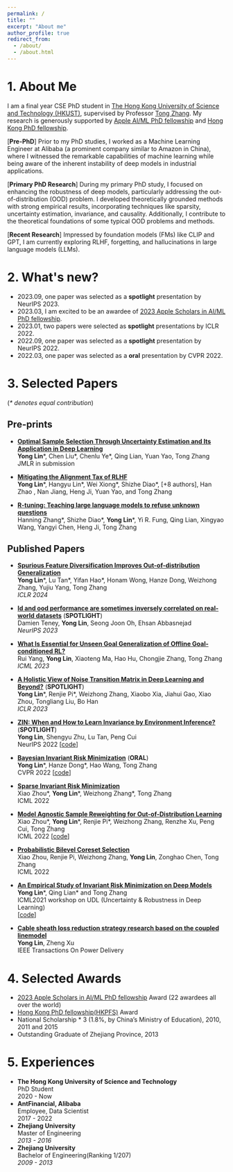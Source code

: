 ```yaml
---
permalink: /
title: ""
excerpt: "About me"
author_profile: true
redirect_from: 
  - /about/
  - /about.html
---
```


# 1. About Me

I am a final year CSE PhD student in [The Hong Kong University of Science and Technology (HKUST)](https://hkust.edu.hk), supervised by Professor [Tong Zhang](http://tongzhang-ml.org/). My research is generously supported by [Apple AI/ML PhD fellowship](https://machinelearning.apple.com/updates/apple-scholars-aiml-2023) and [Hong Kong PhD fellowship](https://cerg1.ugc.edu.hk/hkpfs/index.html).

\[**Pre-PhD**\] Prior to my PhD studies, I worked as a Machine Learning Engineer at Alibaba (a prominent company similar to Amazon in China), where I witnessed the remarkable capabilities of machine learning while being aware of the inherent instability of deep models in industrial applications.

\[**Primary PhD Research**\] During my primary PhD study, I focused on enhancing the robustness of deep models, particularly addressing the out-of-distribution (OOD) problem. I developed theoretically grounded methods with strong empirical results, incorporating techniques like sparsity, uncertainty estimation, invariance, and causality. Additionally, I contribute to the theoretical foundations of some typical OOD problems and methods.

\[**Recent Research**\] Impressed by foundation models (FMs) like CLIP and GPT, I am currently exploring RLHF, forgetting, and hallucinations in large language models (LLMs).  



# 2. What's new? 

* 2023.09, one paper was selected as a **spotlight** presentation by NeurIPS 2023.
* 2023.03, I am excited to be an awardee of [2023 Apple Scholars in AI/ML PhD fellowship](https://machinelearning.apple.com/updates/apple-scholars-aiml-2023).
* 2023.01, two papers were selected as **spotlight** presentations by  ICLR 2022.
* 2022.09, one paper was selected as a **spotlight** presentation by  NeurIPS 2022.
* 2022.03, one paper was selected as a **oral** presentation  by CVPR 2022.

# 3. Selected Papers
(*\* denotes equal contribution*)

## Pre-prints

- [**Optimal Sample Selection Through Uncertainty Estimation and Its Application in Deep Learning**](https://arxiv.org/abs/2309.02476)
 <br /> **Yong Lin**\*, Chen Liu\*, Chenlu Ye\*, Qing Lian, Yuan Yao, Tong Zhang
 <br /> JMLR in submission

- [**Mitigating the Alignment Tax of RLHF**](https://arxiv.org/pdf/2309.17230.pdf)
<br /> **Yong Lin**\*, Hangyu Lin\*, Wei Xiong\*, Shizhe Diao\*, [+8 authors], Han Zhao , Nan Jiang, Heng Ji, Yuan Yao, and Tong Zhang

- [**R-tuning: Teaching large language models to refuse unknown questions**](https://arxiv.org/pdf/2311.09677.pdf)
<br /> Hanning Zhang\*, Shizhe Diao\*, **Yong Lin**\*, Yi R. Fung, Qing Lian, Xingyao Wang, Yangyi Chen, Heng Ji, Tong Zhang


## Published Papers
- [**Spurious Feature Diversification Improves Out-of-distribution Generalization**](https://arxiv.org/pdf/2309.17230.pdf)
 <br /> **Yong Lin**\*, Lu Tan\*, Yifan Hao\*, Honam Wong, Hanze Dong, Weizhong Zhang, Yujiu Yang, Tong Zhang
 <br /> *ICLR 2024*


- [**Id and ood performance are sometimes inversely correlated on real-world datasets**](https://arxiv.org/pdf/2209.00613) (**SPOTLIGHT**)
  <br /> Damien Teney, **Yong Lin**, Seong Joon Oh, Ehsan Abbasnejad
  <br /> *NeurIPS 2023*

- [**What Is Essential for Unseen Goal Generalization of Offline Goal-conditioned RL?**](https://arxiv.org/abs/2305.18882) 
  <br />  Rui Yang, **Yong Lin**, Xiaoteng Ma, Hao Hu, Chongjie Zhang, Tong Zhang
  <br /> *ICML 2023*

  
- [**A Holistic View of Noise Transition Matrix in Deep Learning and Beyond?**](https://openreview.net/forum?id=aFzaXRImWE) (**SPOTLIGHT**)
  <br /> **Yong Lin**\*, Renjie Pi\*, Weizhong Zhang, Xiaobo Xia, Jiahui Gao, Xiao Zhou, Tongliang Liu, Bo Han
  <br /> *ICLR 2023*
  
- [**ZIN: When and How to Learn Invariance by Environment Inference?**](https://openreview.net/forum?id=pUPFRSxfACD) (**SPOTLIGHT**)
  <br /> **Yong Lin**, Shengyu Zhu, Lu Tan, Peng Cui
  <br /> NeurIPS 2022 [[code](https://github.com/linyongver/ZIN_official)]
  
- [**Bayesian Invariant Risk Minimization**](https://proceedings.mlr.press/v162/zhou22d/zhou22d.pdf) (**ORAL**)
  <br /> **Yong Lin**\*, Hanze Dong\*, Hao Wang, Tong Zhang
  <br /> CVPR 2022 [[code](https://github.com/linyongver/Bayesian-Invariant-Risk-Minmization)]
  
- [**Sparse Invariant Risk Minimization**](https://proceedings.mlr.press/v162/zhou22e/zhou22e.pdf)
  <br /> Xiao Zhou\*, **Yong Lin**\*, Weizhong Zhang\*, Tong Zhang
  <br /> ICML 2022 
- [**Model Agnostic Sample Reweighting for Out-of-Distribution Learning**](https://proceedings.mlr.press/v162/zhou22d/zhou22d.pdf)
  <br /> Xiao Zhou\*, **Yong Lin**\*, Renjie Pi\*, Weizhong Zhang, Renzhe Xu, Peng Cui, Tong Zhang
  <br /> ICML 2022 [[code](https://github.com/x-zho14/MAPLE)]
  
- [**Probabilistic Bilevel Coreset Selection**](https://proceedings.mlr.press/v162/zhou22h/zhou22h.pdf)
  <br /> Xiao Zhou, Renjie Pi, Weizhong Zhang, **Yong Lin**, Zonghao Chen, Tong Zhang
  <br /> ICML 2022

- [**An Empirical Study of Invariant Risk Minimization on Deep Models**](http://www.gatsby.ucl.ac.uk/~balaji/udl2021/accepted-papers/UDL2021-paper-044.pdf)
  <br /> **Yong Lin**\*, Qing Lian\* and Tong Zhang
  <br /> ICML2021 workshop on UDL (Uncertainty & Robustness in Deep Learning)
  <br /> [[code](https://github.com/IRMBed/IRMBed)]
  
- [**Cable sheath loss reduction strategy research based on the coupled linemodel**](https://ieeexplore.ieee.org/stamp/stamp.jsp?arnumber=7063235)
  <br /> **Yong Lin**, Zheng Xu
  <br /> IEEE Transactions On Power Delivery



# 4. Selected Awards
- [2023 Apple Scholars in AI/ML PhD fellowship](https://machinelearning.apple.com/updates/apple-scholars-aiml-2023) Award (22 awardees all over the world)
- [Hong Kong PhD fellowship(HKPFS)](https://cerg1.ugc.edu.hk/hkpfs/index.html) Award
- National Scholarship  * 3 (1.8%, by China’s Ministry of Education), 2010, 2011 and 2015
- Outstanding Graduate of Zhejiang Province, 2013

# 5. Experiences
- **The Hong Kong University of Science and Technology**
  <br />PhD Student
  <br />2020 - Now
- **AntFinancial, Alibaba**
  <br />Employee, Data Scientist
  <br />2017 - 2022
- **Zhejiang University**
  <br />Master of Engineering
  <br />*2013 - 2016*
- **Zhejiang University**
  <br />Bachelor of Engineering(Ranking 1/207)
  <br />*2009 - 2013*
